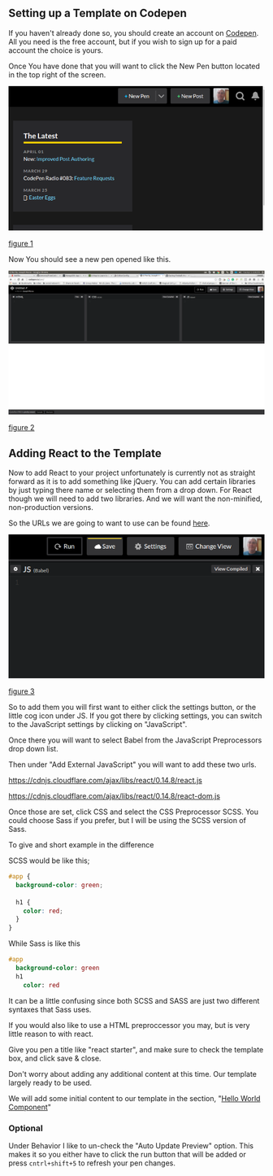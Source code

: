## Setting up a Template on Codepen

If you haven't already done so, you should create an account on [Codepen][1].
All you need is the free account, but if you wish to sign up for a paid account
the choice is yours.

Once You have done that you will want to click the New Pen button located in the top right of the screen.

![Create New Pen][figure 1]

[figure 1][figure 1]

Now You should see a new pen opened like this.

![New Pen][figure 2]

[figure 2][figure 2]

## Adding React to the Template

Now to add React to your project unfortunately is currently not as straight
forward as it is to add something like jQuery.  You can add certain libraries
by just typing there name or selecting them from a drop down.  For React though
we will need to add two libraries.  And we will want the non-minified,
non-production versions.

So the URLs we are going to want to use can be found [here][2].

![Open Settings][figure 3]

[figure 3][figure 3]

So to add them you will first want to either click the settings button, or the
little cog icon under JS. If you got there by clicking settings, you can switch
to the JavaScript settings by clicking on "JavaScript".

Once there you will want to select Babel from the JavaScript Preprocessors drop
down list.

Then under "Add External JavaScript" you will want to add these two urls.

https://cdnjs.cloudflare.com/ajax/libs/react/0.14.8/react.js

https://cdnjs.cloudflare.com/ajax/libs/react/0.14.8/react-dom.js

Once those are set, click CSS and select the CSS Preprocessor SCSS.  You could
choose Sass if you prefer, but I will be using the SCSS version of Sass.

To give and short example in the difference

SCSS would be like this;
```scss
#app {
  background-color: green;

  h1 {
    color: red;
  }
}
```

While Sass is like this
```sass
#app
  background-color: green
  h1
    color: red
```

It can be a little confusing since both SCSS and SASS are just two different
syntaxes that Sass uses.

If you would also like to use a HTML preproccessor you may, but is very little
reason to with react.

Give you pen a title like "react starter", and make sure to check the template
box, and click save & close.

Don't worry about adding any additional content at this time.  Our template
largely ready to be used.

We will add some initial content to our template in the section,
"[Hello World Component](Hello-World-Component)"

### Optional

Under Behavior I like to un-check the "Auto Update Preview" option.  This makes
it so you either have to click the run button that will be added or press
`cntrl+shift+5` to refresh your pen changes.

[1]: https://codepen.io/signup (Code Pen Signup)
[2]: https://cdnjs.com/libraries/react/ (React CDN)

[figure 1]: create-new-pen.png (Create New Pen)
[figure 2]: new-pen.png (New Pen Window)
[figure 3]: open-settings.png (Open The Settings Pane)
